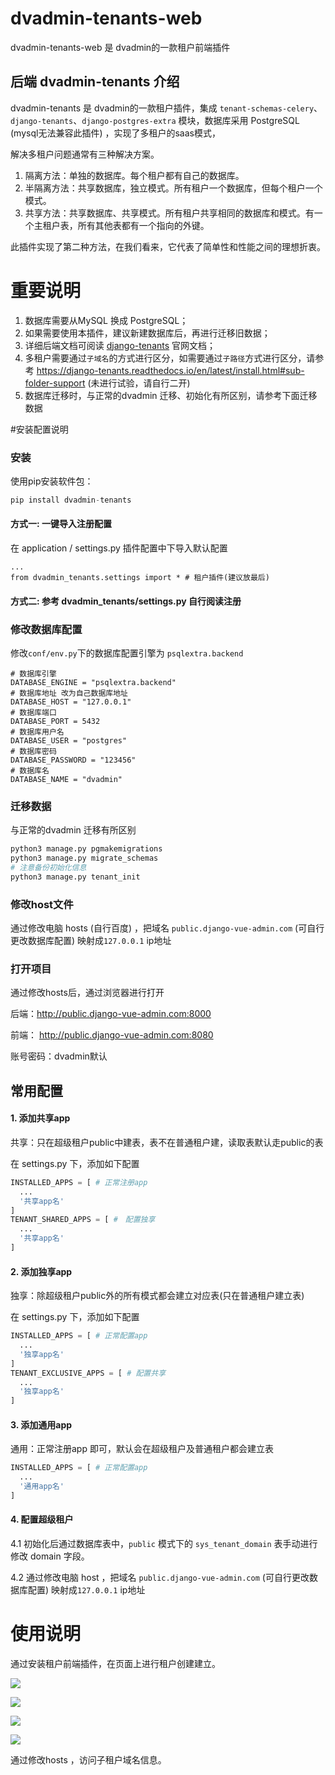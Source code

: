 # dvadmin-tenants-web
dvadmin-tenants-web 是 dvadmin的一款租户前端插件


## 后端 dvadmin-tenants 介绍
dvadmin-tenants 是 dvadmin的一款租户插件，集成 `tenant-schemas-celery`、`django-tenants`、`django-postgres-extra` 模块，数据库采用 PostgreSQL (mysql无法兼容此插件) ，实现了多租户的saas模式，

解决多租户问题通常有三种解决方案。
1. 隔离方法：单独的数据库。每个租户都有自己的数据库。
2. 半隔离方法：共享数据库，独立模式。所有租户一个数据库，但每个租户一个模式。
3. 共享方法：共享数据库、共享模式。所有租户共享相同的数据库和模式。有一个主租户表，所有其他表都有一个指向的外键。

此插件实现了第二种方法，在我们看来，它代表了简单性和性能之间的理想折衷。



# 重要说明

1. 数据库需要从MySQL 换成 PostgreSQL；
2. 如果需要使用本插件，建议新建数据库后，再进行迁移旧数据；
3. 详细后端文档可阅读 [django-tenants](https://django-tenants.readthedocs.io/en/latest/) 官网文档；
4. 多租户需要通过`子域名`的方式进行区分，如需要通过`子路径`方式进行区分，请参考 https://django-tenants.readthedocs.io/en/latest/install.html#sub-folder-support (未进行试验，请自行二开)
5. 数据库迁移时，与正常的dvadmin 迁移、初始化有所区别，请参考下面迁移数据



#安装配置说明

### 安装

使用pip安装软件包：

```python
pip install dvadmin-tenants
```

#### 方式一: 一键导入注册配置

在 application / settings.py 插件配置中下导入默认配置

~~~
...
from dvadmin_tenants.settings import * # 租户插件(建议放最后)
~~~

#### 方式二: 参考 dvadmin_tenants/settings.py 自行阅读注册



### 修改数据库配置

修改`conf/env.py`下的数据库配置引擎为 `psqlextra.backend`

~~~
# 数据库引擎
DATABASE_ENGINE = "psqlextra.backend"
# 数据库地址 改为自己数据库地址
DATABASE_HOST = "127.0.0.1"
# 数据库端口
DATABASE_PORT = 5432
# 数据库用户名
DATABASE_USER = "postgres"
# 数据库密码
DATABASE_PASSWORD = "123456"
# 数据库名
DATABASE_NAME = "dvadmin"
~~~



### 迁移数据

与正常的dvadmin 迁移有所区别

~~~python
python3 manage.py pgmakemigrations 
python3 manage.py migrate_schemas 
# 注意备份初始化信息
python3 manage.py tenant_init
~~~

### 修改host文件

通过修改电脑 hosts (自行百度) ，把域名 `public.django-vue-admin.com` (可自行更改数据库配置) 映射成`127.0.0.1` ip地址



### 打开项目

通过修改hosts后，通过浏览器进行打开

后端：http://public.django-vue-admin.com:8000

前端： http://public.django-vue-admin.com:8080 

账号密码：dvadmin默认



## 常用配置

#### 1. 添加共享app

共享：只在超级租户public中建表，表不在普通租户建，读取表默认走public的表

在 settings.py 下，添加如下配置

```python
INSTALLED_APPS = [ # 正常注册app
  ...
  '共享app名'
]
TENANT_SHARED_APPS = [ #　配置独享
  ...
  '共享app名'
]
```

#### 2. 添加独享app

独享：除超级租户public外的所有模式都会建立对应表(只在普通租户建立表)

在 settings.py 下，添加如下配置

~~~python
INSTALLED_APPS = [ # 正常配置app
  ...
  '独享app名'
]
TENANT_EXCLUSIVE_APPS = [ # 配置共享
  ...
  '独享app名'
]
~~~

#### 3. 添加通用app

通用：正常注册app 即可，默认会在超级租户及普通租户都会建立表

~~~python
INSTALLED_APPS = [ # 正常配置app
  ...
  '通用app名'
]
~~~

#### 4. 配置超级租户

4.1 初始化后通过数据库表中，`public` 模式下的 `sys_tenant_domain` 表手动进行修改 domain 字段。

4.2 通过修改电脑 host ，把域名 `public.django-vue-admin.com` (可自行更改数据库配置) 映射成`127.0.0.1` ip地址



# 使用说明

通过安装租户前端插件，在页面上进行租户创建建立。

![](https://bbs.django-vue-admin.com/uploads/20221126/aefb65e0dfa3348d818b4a9bf24382f1.png)

![](https://bbs.django-vue-admin.com/uploads/20221126/79eb651a9fb7a0c18fb8dc81a0201445.png)

![](https://bbs.django-vue-admin.com/uploads/20221126/45a77721cc35b31b3002ac4eef48ee62.png)

![](https://bbs.django-vue-admin.com/uploads/20221126/050f5190d6f716a300aa11a75e13d4d3.png)


通过修改hosts ，访问子租户域名信息。
